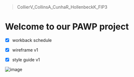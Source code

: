 > CollierV_CollinsA_CunhaR_HollenbeckK_FIP3

# Welcome to our PAWP project

- [x] workback schedule
- [x] wireframe v1
- [x] style guide v1


![image](https://user-images.githubusercontent.com/43250456/73209639-ad409c00-4116-11ea-9f27-94d5485b3d8e.png)

